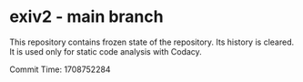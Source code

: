 # exiv2 - main branch

This repository contains frozen state of the repository.
Its history is cleared. It is used only for static code
analysis with Codacy.

Commit Time: 1708752284
